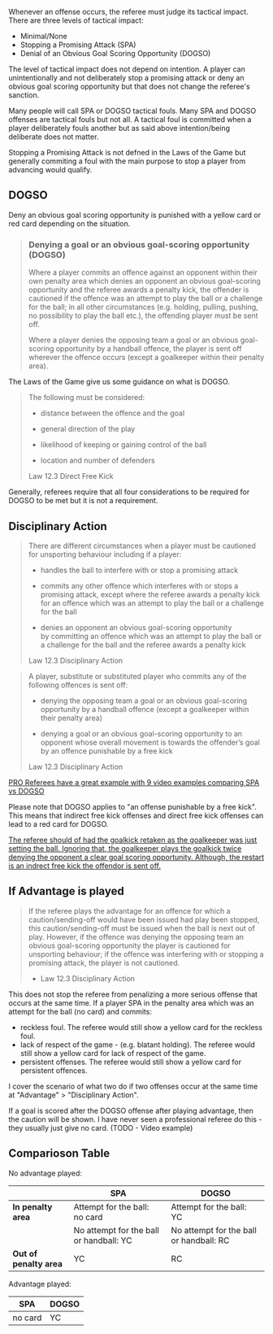 Whenever an offense occurs, the referee must judge its tactical impact. There are three levels of tactical impact:
- Minimal/None
- Stopping a Promising Attack (SPA)
- Denial of an Obvious Goal Scoring Opportunity (DOGSO)

The level of tactical impact does not depend on intention. A player can unintentionally and not deliberately stop a promising attack or deny an obvious goal scoring opportunity but that does not change the referee's sanction.

Many people will call SPA or DOGSO tactical fouls. Many SPA and DOGSO offenses are tactical fouls but not all. A tactical foul is committed when a player deliberately fouls another but as said above intention/being deliberate does not matter. 

Stopping a Promising Attack is not defned in the Laws of the Game but generally commiting a foul with the main purpose to stop a player from advancing would qualify. 

## DOGSO

Deny an obvious goal scoring opportunity is punished with a yellow card or red card depending on the situation.

> ### Denying a goal or an obvious goal-scoring opportunity (DOGSO)
> 
> Where a player commits an offence against an opponent within their own penalty area which denies an opponent an obvious goal-scoring opportunity and the referee awards a penalty kick, the offender is cautioned if the offence was an attempt to play the ball or a challenge for the ball; in all other circumstances (e.g. holding, pulling, pushing, no possibility to play the ball etc.), the offending player must be sent off.
> 
> Where a player denies the opposing team a goal or an obvious goal-scoring opportunity by a handball offence, the player is sent off wherever the offence occurs (except a goalkeeper within their penalty area).

The Laws of the Game give us some guidance on what is DOGSO.

> The following must be considered:
> 
> - distance between the offence and the goal
> 
> - general direction of the play
> 
> - likelihood of keeping or gaining control of the ball
> 
> - location and number of defenders
> 
> Law 12.3 Direct Free Kick

Generally, referees require that all four considerations to be required for DOGSO to be met but it is not a requirement. 

## Disciplinary Action

> There are different circumstances when a player must be cautioned for unsporting behaviour including if a player:
> 
> - handles the ball to interfere with or stop a promising attack
> 
> - commits any other offence which interferes with or stops a promising attack, except where the referee awards a penalty kick for an offence which was an attempt to play the ball or a challenge for the ball
> 
> - denies an opponent an obvious goal-scoring opportunity by committing an offence which was an attempt to play the ball or a challenge for the ball and the referee awards a penalty kick
> 
> Law 12.3 Disciplinary Action

> A player, substitute or substituted player who commits any of the following offences is sent off:
> 
> - denying the opposing team a goal or an obvious goal-scoring opportunity by a handball offence (except a goalkeeper within their penalty area)
> 
> - denying a goal or an obvious goal-scoring opportunity to an opponent whose overall movement is towards the offender’s goal by an offence punishable by a free kick
> 
> Law 12.3 Disciplinary Action

[PRO Referees have a great example with 9 video examples comparing SPA vs DOGSO](https://proreferees.com/2020/04/03/pro-insight-tactical-fouling-in-soccer-what-officials-look-for/)

Please note that DOGSO applies to "an offense punishable by a free kick". This means that indirect free kick offenses and direct free kick offenses can lead to a red card for DOGSO.

[The referee should of had the goalkick retaken as the goalkeeper was just setting the ball. Ignoring that, the goalkeeper plays the goalkick twice denying the opponent a clear goal scoring opportunity. Although, the restart is an indrect free kick the offendor is sent off.](https://www.youtube.com/watch?v=uivLc9urdBY)

## If Advantage is played

> If the referee plays the advantage for an offence for which a caution/sending-off would have been issued had play been stopped, this caution/sending-off must be issued when the ball is next out of play. However, if the offence was denying the opposing team an obvious goal-scoring opportunity the player is cautioned for unsporting behaviour; if the offence was interfering with or stopping a promising attack, the player is not cautioned.
> 
> - Law 12.3 Disciplinary Action

This does not stop the referee from penalizing a more serious offense that occurs at the same time. If a player SPA in the penalty area which was an attempt for the ball (no card) and commits:
- reckless foul. The referee would still show a yellow card for the reckless foul.
- lack of respect of the game - (e.g. blatant holding). The referee would still show a yellow card for lack of respect of the game.
- persistent offenses. The referee would still show a yellow card for persistent offences.

I cover the scenario of what two do if two offenses occur at the same time at "Advantage" > "Disciplinary Action".

If a goal is scored after the DOGSO offense after playing advantage, then the caution will be shown. I have never seen a professional referee do this - they usually just give no card. (TODO - Video example)

## Comparioson Table

No advantage played:

|                         | SPA                                     | DOGSO                                   |
| ----------------------- | --------------------------------------- | --------------------------------------- |
| **In penalty area**     | Attempt for the ball:  no card          | Attempt for the ball:  YC               |
|                         | No attempt for the ball or handball: YC | No attempt for the ball or handball: RC |
| **Out of penalty area** | YC                                      | RC                                      |

Advantage played:

| SPA     | DOGSO |
| ------- | ----- |
| no card | YC    |

